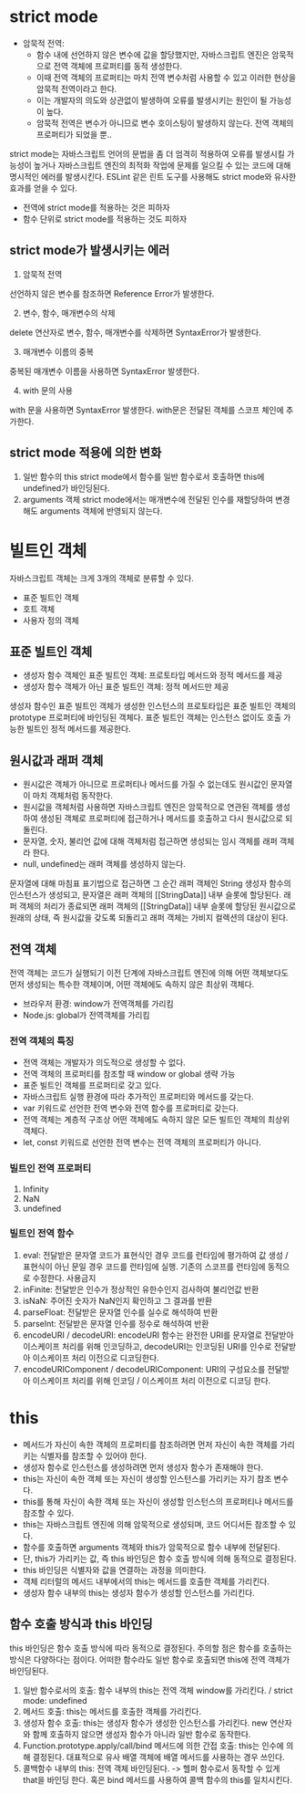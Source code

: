 <!-- 20장 -->

# strict mode

- 암묵적 전역:
  - 함수 내에 선언하지 않은 변수에 값을 할당했지만, 자바스크립트 엔진은 암묵적으로 전역 객체에 프로퍼티를 동적 생성한다.
  - 이때 전역 객체의 프로퍼티는 마치 전역 변수처럼 사용할 수 있고 이러한 현상을 암묵적 전역이라고 한다.
  - 이는 개발자의 의도와 상관없이 발생하여 오류를 발생시키는 원인이 될 가능성이 높다.
  - 암묵적 전역은 변수가 아니므로 변수 호이스팅이 발생하지 않는다. 전역 객체의 프로퍼티가 되었을 뿐..

strict mode는 자바스크립트 언어의 문법을 좀 더 엄격히 적용하여 오류를 발생시킬 가능성이 높거나 자바스크립트 엔진의 최적화 작업에 문제를 일으킬 수 있는 코드에 대해 명시적인 에러를 발생시킨다. ESLint 같은 린트 도구를 사용해도 strict mode와 유사한 효과를 얻을 수 있다.

- 전역에 strict mode를 적용하는 것은 피하자
- 함수 단위로 strict mode를 적용하는 것도 피하자

## strict mode가 발생시키는 에러

1. 암묵적 전역

선언하지 않은 변수를 참조하면 Reference Error가 발생한다.

2. 변수, 함수, 매개변수의 삭제

delete 연산자로 변수, 함수, 매개변수를 삭제하면 SyntaxError가 발생한다.

3. 매개변수 이름의 중복

중복된 매개변수 이름을 사용하면 SyntaxError 발생한다.

4. with 문의 사용

with 문을 사용하면 SyntaxError 발생한다. with문은 전달된 객체를 스코프 체인에 추가한다.

## strict mode 적용에 의한 변화

1. 일반 함수의 this
   strict mode에서 함수를 일반 함수로서 호출하면 this에 undefined가 바인딩된다.
2. arguments 객체
   strict mode에서는 매개변수에 전달된 인수를 재할당하여 변경해도 arguments 객체에 반영되지 않는다.

 <!-- 21장 -->

# 빌트인 객체

자바스크립트 객체는 크게 3개의 객체로 분류할 수 있다.

- 표준 빌트인 객체
- 호트 객체
- 사용자 정의 객체

## 표준 빌트인 객체

- 생성자 함수 객체인 표준 빌트인 객체: 프로토타입 메서드와 정적 메서드를 제공
- 생성자 함수 객체가 아닌 표준 빌트인 객체: 정적 메서드만 제공

생성자 함수인 표준 빌트인 객체가 생성한 인스턴스의 프로토타입은 표준 빌트인 객체의 prototype 프로퍼티에 바인딩된 객체다.
표준 빌트인 객체는 인스턴스 없이도 호출 가능한 빌트인 정적 메서드를 제공한다.

## 원시값과 래퍼 객체

- 원시값은 객체가 아니므로 프로퍼티나 메서드를 가질 수 없는데도 원시값인 문자열이 마치 객체처럼 동작한다.
- 원시값을 객체처럼 사용하면 자바스크립트 엔진은 암묵적으로 연관된 객체를 생성하여 생성된 객체로 프로퍼티에 접근하거나 메서드를 호출하고 다시 원시값으로 되돌린다.
- 문자열, 숫자, 불리언 값에 대해 객체처럼 접근하면 생성되는 임시 객체를 래퍼 객체라 한다.
- null, undefined는 래퍼 객체를 생성하지 않는다.

문자열에 대해 마침표 표기법으로 접근하면 그 순간 래퍼 객체인 String 생성자 함수의 인스턴스가 생성되고, 문자열은 래퍼 객체의 [[StringData]] 내부 슬롯에 할당된다.
래퍼 객체의 처리가 종료되면 래퍼 객체의 [[StringData]] 내부 슬롯에 할당된 원시값으로 원래의 상태, 즉 원시값을 갖도록 되돌리고 래퍼 객체는 가비지 컬렉션의 대상이 된다.

## 전역 객체

전역 객체는 코드가 실행되기 이전 단계에 자바스크립트 엔진에 의해 어떤 객체보다도 먼저 생성되는 특수한 객체이며, 어떤 객체에도 속하지 않은 최상위 객체다.

- 브라우저 환경: window가 전역객체를 가리킴
- Node.js: global가 전역객체를 가리킴

### 전역 객체의 특징

- 전역 객체는 개발자가 의도적으로 생성할 수 없다.
- 전역 객체의 프로퍼티를 참조할 때 window or global 생략 가능
- 표준 빌트인 객체를 프로퍼티로 갖고 있다.
- 자바스크립트 실행 환경에 따라 추가적인 프로퍼티와 메서드를 갖는다.
- var 키워드로 선언한 전역 변수와 전역 함수를 프로퍼티로 갖는다.
- 전역 객체는 계층적 구조상 어떤 객체에도 속하지 않은 모든 빌트인 객체의 최상위 객체다.
- let, const 키워드로 선언한 전역 변수는 전역 객체의 프로퍼티가 아니다.

### 빌트인 전역 프로퍼티

1. Infinity
2. NaN
3. undefined

### 빌트인 전역 함수

1. eval: 전달받은 문자열 코드가 표현식인 경우 코드를 런타임에 평가하여 값 생성 / 표현식이 아닌 문일 경우 코드를 런타임에 실행. 기존의 스코프를 런타임에 동적으로 수정한다. 사용금지
2. inFinite: 전달받은 인수가 정상적인 유한수인지 검사하여 불리언값 반환
3. isNaN: 주어진 숫자가 NaN인지 확인하고 그 결과를 반환
4. parseFloat: 전달받은 문자열 인수를 실수로 해석하여 반환
5. parseInt: 전달받은 문자열 인수를 정수로 해석하여 반환
6. encodeURI / decodeURI: encodeURI 함수는 완전한 URI를 문자열로 전달받아 이스케이프 처리를 위해 인코딩하고, decodeURI는 인코딩된 URI를 인수로 전달받아 이스케이프 처리 이전으로 디코딩한다.
7. encodeURIComponent / decodeURIComponent: URI의 구성요소를 전달받아 이스케이프 처리를 위해 인코딩 / 이스케이프 처리 이전으로 디코딩 한다.

<!-- 22장 -->

# this

- 메서드가 자신이 속한 객체의 프로퍼티를 참조하려면 먼저 자신이 속한 객체를 가리키는 식별자를 참조할 수 있어야 한다.
- 생성자 함수로 인스턴스를 생성하려면 먼저 생성자 함수가 존재해야 한다.
- this는 자신이 속한 객체 또는 자신이 생성할 인스턴스를 가리키는 자기 참조 변수다.
- this를 통해 자신이 속한 객체 또는 자신이 생성할 인스턴스의 프로퍼티나 메서드를 참조할 수 있다.
- this는 자바스크립트 엔진에 의해 암묵적으로 생성되며, 코드 어디서든 참조할 수 있다.
- 함수를 호출하면 arguments 객체와 this가 암묵적으로 함수 내부에 전달된다.
- 단, this가 가리키는 값, 즉 this 바인딩은 함수 호출 방식에 의해 동적으로 결정된다.
- this 바인딩은 식별자와 값을 연결하는 과정을 의미한다.
- 객체 리터럴의 메서드 내부에서의 this는 메서드를 호출한 객체를 가리킨다.
- 생성자 함수 내부의 this는 생성자 함수가 생성할 인스턴스를 가리킨다.

## 함수 호출 방식과 this 바인딩

this 바인딩은 함수 호출 방식에 따라 동적으로 결정된다. 주의할 점은 함수를 호출하는 방식은 다양하다는 점이다.
어떠한 함수라도 일반 함수로 호출되면 this에 전역 객체가 바인딩된다.

1. 일반 함수로서의 호출: 함수 내부의 this는 전역 객체 window를 가리킨다. / strict mode: undefined
2. 메서드 호출: this는 메서드를 호출한 객체를 가리킨다.
3. 생성자 함수 호출: this는 생성자 함수가 생성한 인스턴스를 가리킨다. new 연산자와 함께 호출하지 않으면 생성자 함수가 아니라 일반 함수로 동작한다.
4. Function.prototype.apply/call/bind 메서드에 의한 간접 호출: this는 인수에 의해 결정된다. 대표적으로 유사 배열 객체에 배열 메서드를 사용하는 경우 쓰인다.
5. 콜백함수 내부의 this: 전역 객체 바인딩된다. -> 헬퍼 함수로서 동작할 수 있게 that을 바인딩 한다. 혹은 bind 메서드를 사용하여 콜백 함수의 this를 일치시킨다.
